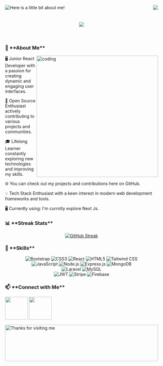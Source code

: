 <img src="https://i.ibb.co/S6w2kH0/Abdul-Mazed.png" alt="Here is a little bit about me!">



<img align="right" src="https://visitor-badge.laobi.icu/badge?page_id=mazed1314.mazed1314" />

<h1 align="center">
    <img src="https://readme-typing-svg.herokuapp.com/?font=Righteous&size=35&center=true&vCenter=true&width=500&height=70&duration=4000&lines=Coding+the+Future;+by+Decoding+Dreams!;" />
</h1>

<br/>

<h3 align="left">📖 **About Me**</h3>
<img align="right" alt="coding" width="400" src="https://user-images.githubusercontent.com/55389276/140866485-8fb1c876-9a8f-4d6a-98dc-08c4981eaf70.gif">
<p>🖥 Junior React Developer with a passion for creating dynamic and engaging user interfaces.</p>
<p>💼 Open Source Enthusiast actively contributing to various projects and communities.</p>
<p>🎓 Lifelong Learner constantly exploring new technologies and improving my skills.</p>
<p>🌐 You can check out my projects and contributions here on GitHub.</p>
<p>💡 Tech Stack Enthusiast with a keen interest in modern web development frameworks and tools.</p>
<p>🖥️ Currently using: I'm currntly explore Next Js.</p>

<h3 align="left">📊 **Streak Stats**</h3>
<p align="center"><a href="https://git.io/streak-stats"><img src="https://streak-stats.demolab.com?user=Mazed1314&theme=radical" alt="GitHub Streak" /></a></p>

<h3 align="left">🔧 **Skills**</h3>
    <div align="center"> 
        
![Bootstrap](https://img.shields.io/badge/-Bootstrap-333?style=flat&logo=bootstrap)
![CSS3](https://img.shields.io/badge/-CSS3-333?style=flat&logo=css3)
![React](https://img.shields.io/badge/-React-333?style=flat&logo=react)
![HTML5](https://img.shields.io/badge/-HTML5-333?style=flat&logo=html5) 
![Tailwind CSS](https://img.shields.io/badge/-Tailwind%20CSS-333?style=flat&logo=tailwind-css) <br/>
![JavaScript](https://img.shields.io/badge/-JavaScript-333?style=flat&logo=javascript)
![Node.js](https://img.shields.io/badge/-Node.js-333?style=flat&logo=node.js)
![Express.js](https://img.shields.io/badge/-Express.js-333?style=flat&logo=express)
![MongoDB](https://img.shields.io/badge/-MongoDB-333?style=flat&logo=mongodb) <br/>
![Laravel](https://img.shields.io/badge/-Laravel-333?style=flat&logo=laravel)
![MySQL](https://img.shields.io/badge/-MySQL-333?style=flat&logo=mysql) <br/>
![JWT](https://img.shields.io/badge/-JWT-333?style=flat&logo=json-web-tokens)
![Stripe](https://img.shields.io/badge/-Stripe-333?style=flat&logo=stripe)
![Firebase](https://img.shields.io/badge/-Firebase-333?style=flat&logo=firebase)
        
</div>

<h3 align="left">📫 **Connect with Me**</h3>
<p align="center">
    
[<img height="75" src="https://i.ibb.co/MkLPMvs/Facebook.png">](https://www.facebook.com/profile.php?id=100081633703122/)
[<img height="75" src="https://i.ibb.co/mSWzG5k/Linkedin.png">](https://www.linkedin.com/in/abdul-mazed/)

</p>

<img height="120" alt="Thanks for visiting me" width="100%" src="https://raw.githubusercontent.com/BrunnerLivio/brunnerlivio/master/images/marquee.svg" />




